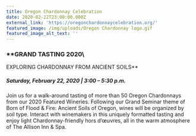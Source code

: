 ```yaml
---
title: Oregon Chardonnay Celebration
date: 2020-02-22T23:00:00.000Z
external_link: 'https://oregonchardonnaycelebration.org/'
featured_image: /img/uploads/Oregon Chardonnay logo.gif
featured_image_alt_text: ''
---
```

<!--StartFragment-->

### **GRAND TASTING 2020\
EXPLORING CHARDONNAY FROM ANCIENT SOILS**

##### **Saturday, February 22, 2020 | 3:00 – 5:30 p.m.**

Join us for a walk-around tasting of more than 50 Oregon Chardonnays from our 2020 Featured Wineries. Following our Grand Seminar theme of Born of Flood & Fire: Ancient Soils of Oregon, wines will be organized by soil type. Interact with winemakers in this uniquely formatted tasting and enjoy light Chardonnay-friendly hors d’œuvres, all in the warm atmosphere of The Allison Inn & Spa.

<!--EndFragment-->
